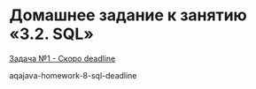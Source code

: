 # Домашнее задание к занятию «3.2. SQL»
[Задача №1 - Скоро deadline](https://github.com/netology-code/aqa-homeworks/tree/master/sql)

aqajava-homework-8-sql-deadline
